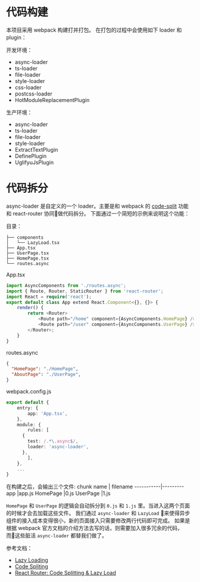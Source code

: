 # 代码构建
本项目采用 webpack 构建打并打包。
在打包的过程中会使用如下 loader 和 plugin：

开发环境：
- async-loader
- ts-loader
- file-loader
- style-loader
- css-loader
- postcss-loader
- HotModuleReplacementPlugin

生产环境：
- async-loader
- ts-loader
- file-loader
- style-loader
- ExtractTextPlugin
- DefinePlugin
- UglifyuJsPlugin

# 代码拆分
async-loader 是自定义的一个 loader。主要是和 webpack 的 [code-split](https://webpack.js.org/guides/code-splitting/) 功能和 react-router 协同做代码拆分。
下面通过一个简短的示例来说明这个功能：

目录：
```
├── components
│   └── LazyLoad.tsx
├── App.tsx
├── UserPage.tsx
├── HomePage.tsx
└── routes.async
```

App.tsx
```typescript
import AsyncComponents from './routes.async';
import { Route, Router, StaticRouter } from 'react-router';
import React = require('react');
export default class App extend React.Component<{}, {}> {
	render() {
		return <Router>
			<Route path="/home" component={AsyncComponents.HomePage} />
			<Route path="/user" component={AsyncComponents.UserPage} />
		</Router>;
	}
}
```

routes.async
```json
{
  "HomePage": "./HomePage",
  "AboutPage": "./UserPage",
}
```

webpack.config.js
```typescript
export default {
	entry: {
		app: 'App.tsx',
	},
	module: {
		rules: [
      {
        test: /.*\.async$/,
        loader: 'async-loader',
      },
		],
	},
	...
}
```

在构建之后，会输出三个文件:
chunk name | filename
-----------|---------
app        |app.js
HomePage   |0.js
UserPage   |1.js

`HomePage` 和 `UserPage` 的逻辑会自动拆分到 `0.js` 和 `1.js` 里。当进入这两个页面的时候才会去加载这些文件。
我们通过 `async-loader` 和 `LazyLoad` 来使得异步组件的接入成本变得很小，新的页面接入只需要修改两行代码即可完成。
如果是根据 webpack 官方文档的介绍方法去写的话，则需要加入很多冗余的代码，而这些脏活 `async-loader` 都替我们做了。

参考文档：
- [Lazy Loading](https://webpack.js.org/guides/lazy-loading/)
- [Code Spliting](https://webpack.js.org/guides/code-splitting/)
- [React Router: Code Splitting & Lazy Load](https://reacttraining.com/react-router/web/guides/code-splitting)